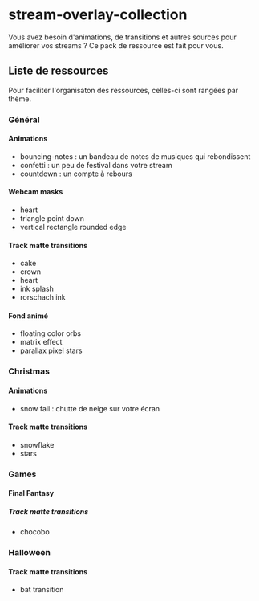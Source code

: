 # stream-overlay-collection
Vous avez besoin d'animations, de transitions et autres sources pour améliorer vos 
streams ?
Ce pack de ressource est fait pour vous.

## Liste de ressources

Pour faciliter l'organisaton des ressources, celles-ci sont rangées par thème.

### Général 

#### Animations

- bouncing-notes : un bandeau de notes de musiques qui rebondissent
- confetti : un peu de festival dans votre stream
- countdown : un compte à rebours

#### Webcam masks

- heart
- triangle point down
- vertical rectangle rounded edge

#### Track matte transitions

- cake
- crown
- heart
- ink splash
- rorschach ink

#### Fond animé

- floating color orbs
- matrix effect
- parallax pixel stars

### Christmas

#### Animations

- snow fall : chutte de neige sur votre écran

#### Track matte transitions

- snowflake
- stars

### Games

#### Final Fantasy

##### Track matte transitions

- chocobo

### Halloween

#### Track matte transitions

- bat transition